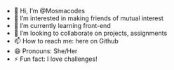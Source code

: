 - 👋 Hi, I’m @Mosmacodes
- 👀 I’m interested in making friends of mutual interest
- 🌱 I’m currently learning front-end 
- 💞️ I’m looking to collaborate on projects, assignments
- 📫 How to reach me: here on Github
- 😄 Pronouns: She/Her
- ⚡ Fun fact: I love challenges!

<!---
Mosmacodes/Mosmacodes is a ✨ special ✨ repository because its `README.md` (this file) appears on your GitHub profile.
You can click the Preview link to take a look at your changes.
--->
